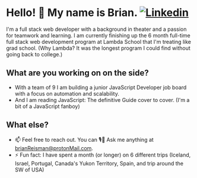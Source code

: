 # Hello! 👋 My name is Brian.  [![Linkedin](https://img.shields.io/badge/-LinkedIn-blue?style=flat&logo=Linkedin&logoColor=white)](https://www.linkedin.com/in/brian-reisman/) 
I'm a full stack web developer <!--and certified SCRUM master--> with a background in theater and a passion for teamwork and learning. I am currently finishing up the 6 month full-time full stack web development program at Lambda School that I'm treating like grad school. (Why Lambda? It was the longest program I could find without going back to college.)

<!-- [![Brian's GitHub stats](https://github-readme-stats.vercel.app/api?username=brianreisman&hide=stars,issues&show_icons=true)](https://github.com/BrianReisman) -->

<!-- #### What projects are you working on on the side?Two!-Personally I'm working on turning the travel ✈ calculator I have used to plan all 6 of my 1+ month long trips [backpacking Canada's Yukon Territory, SW + Montana (USA) road trip, Iceland (hiking + hitchhiking), Israel, eating and relaxing my way through Portugal, and bouncing around Spain] into an app so others can enjoy the benefits of it - I am also working on a 9 person team building a job board specifically for Junior JavaScript developers. That's who we are and while we're scratching our own itch we thought lets build something that others will appreciate as well. -->

## What are you working on on the side?
- With a team of 9 I am building a junior JavaScript Developer job board with a focus on automation and scalability.
- And I am reading JavaScript: The definitive Guide cover to cover. (I'm a bit of a JavaScript fanboy)

## What else?
- 📫 Feel free to reach out. You can 🎙💬 Ask me anything at brianReisman@protonMail.com. 
- ⚡ Fun fact: I have spent a month (or longer) on 6 different trips (Iceland, Israel, Portugal, Canada's Yukon Territory, Spain, and trip around the SW of USA)

<!--
- 🤔 I’m looking for help with recreating React's useState in vanilla JavaScript. You can see my work on this up until now. The issue I'm facing is that index 0 that I get back is non-iterable data so I cannot spread state when updating state...
- 🌱 I’m currently learning ...
 -->

<!-- [![Top Langs](https://github-readme-stats.vercel.app/api/top-langs/?username=brianreisman&hide=ruby,shell)](https://github.com/BrianReisman) -->
<!-- ![GitHub streak stats](https://github-readme-streak-stats.herokuapp.com/?user=brianreisman) -->
